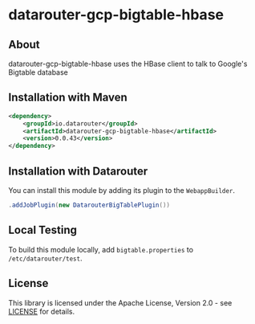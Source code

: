 # datarouter-gcp-bigtable-hbase

## About
datarouter-gcp-bigtable-hbase uses the HBase client to talk to Google's Bigtable database

## Installation with Maven

```xml
<dependency>
	<groupId>io.datarouter</groupId>
	<artifactId>datarouter-gcp-bigtable-hbase</artifactId>
	<version>0.0.43</version>
</dependency>
```

## Installation with Datarouter

You can install this module by adding its plugin to the `WebappBuilder`.

```java
.addJobPlugin(new DatarouterBigTablePlugin())
```

## Local Testing
To build this module locally, add `bigtable.properties` to `/etc/datarouter/test`.

## License

This library is licensed under the Apache License, Version 2.0 - see [LICENSE](../LICENSE) for details.
